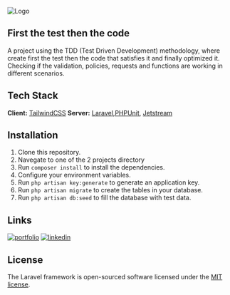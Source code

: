 
![Logo](https://raw.githubusercontent.com/laravel/art/master/logo-lockup/5%20SVG/2%20CMYK/1%20Full%20Color/laravel-logolockup-cmyk-red.svg)

## First the test then the code
A project using the TDD (Test Driven Development) methodology, where create first the test then the code that satisfies it and finally optimized it.    Checking if the validation, policies, requests and functions are working in different scenarios.

## Tech Stack
**Client:** [TailwindCSS](https://tailwindcss.com)
**Server:** [Laravel](https://laravel.com/),[PHPUnit](https://phpunit.de/index.html), [Jetstream](https://jetstream.laravel.com/introduction.html)

## Installation
1. Clone this repository.
2. Navegate to one of the 2 projects directory
3. Run `composer install` to install the dependencies.
4. Configure your environment variables.
5. Run `php artisan key:generate` to generate an application key.
6. Run `php artisan migrate` to create the tables in your database.
7. Run `php artisan db:seed` to fill the database with test data.
  
## Links

[![portfolio](https://img.shields.io/badge/my_portfolio-000?style=for-the-badge&logo=ko-fi&logoColor=white)](https://angelprz008a.github.io/Portafolio/)
[![linkedin](https://img.shields.io/badge/linkedin-0A66C2?style=for-the-badge&logo=linkedin&logoColor=white)](https://www.linkedin.com/in/angel-programmer-junior/)

## License
The Laravel framework is open-sourced software licensed under the [MIT license](https://opensource.org/licenses/MIT).

